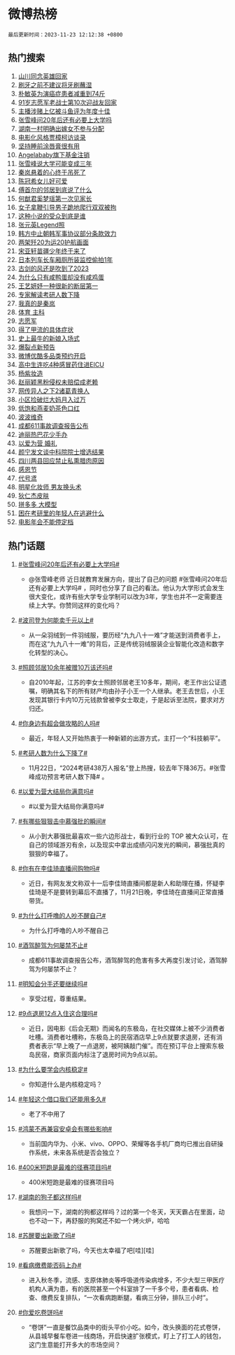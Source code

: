 # 微博热榜

`最后更新时间：2023-11-23 12:12:38 +0800`

## 热门搜索

1. [山川同念英雄回家](https://m.weibo.cn/search?containerid=100103type%3D1%26t%3D10%26q%3D%23%E5%B1%B1%E5%B7%9D%E5%90%8C%E5%BF%B5%E8%8B%B1%E9%9B%84%E5%9B%9E%E5%AE%B6%23&stream_entry_id=51&isnewpage=1&extparam=seat%3D1%26pos%3D0%26cate%3D10103%26dgr%3D0%26q%3D%2523%25E5%25B1%25B1%25E5%25B7%259D%25E5%2590%258C%25E5%25BF%25B5%25E8%258B%25B1%25E9%259B%2584%25E5%259B%259E%25E5%25AE%25B6%2523%26stream_entry_id%3D51%26filter_type%3Drealtimehot%26c_type%3D51%26display_time%3D1700712757%26pre_seqid%3D17007127572470704796)
1. [刷牙之前不建议将牙刷蘸湿](https://m.weibo.cn/search?containerid=100103type%3D1%26t%3D10%26q%3D%23%E5%88%B7%E7%89%99%E4%B9%8B%E5%89%8D%E4%B8%8D%E5%BB%BA%E8%AE%AE%E5%B0%86%E7%89%99%E5%88%B7%E8%98%B8%E6%B9%BF%23&stream_entry_id=31&isnewpage=1&extparam=seat%3D1%26lcate%3D5001%26band_rank%3D1%26q%3D%2523%25E5%2588%25B7%25E7%2589%2599%25E4%25B9%258B%25E5%2589%258D%25E4%25B8%258D%25E5%25BB%25BA%25E8%25AE%25AE%25E5%25B0%2586%25E7%2589%2599%25E5%2588%25B7%25E8%2598%25B8%25E6%25B9%25BF%2523%26c_type%3D31%26pos%3D0%26cate%3D5001%26dgr%3D0%26flag%3D2%26stream_entry_id%3D31%26filter_type%3Drealtimehot%26realpos%3D1%26display_time%3D1700712757%26pre_seqid%3D17007127572470704796)
1. [朴敏英为演癌症患者减重到74斤](https://m.weibo.cn/search?containerid=100103type%3D1%26t%3D10%26q%3D%23%E6%9C%B4%E6%95%8F%E8%8B%B1%E4%B8%BA%E6%BC%94%E7%99%8C%E7%97%87%E6%82%A3%E8%80%85%E5%87%8F%E9%87%8D%E5%88%B074%E6%96%A4%23&stream_entry_id=31&isnewpage=1&extparam=seat%3D1%26lcate%3D5001%26band_rank%3D2%26q%3D%2523%25E6%259C%25B4%25E6%2595%258F%25E8%258B%25B1%25E4%25B8%25BA%25E6%25BC%2594%25E7%2599%258C%25E7%2597%2587%25E6%2582%25A3%25E8%2580%2585%25E5%2587%258F%25E9%2587%258D%25E5%2588%25B074%25E6%2596%25A4%2523%26c_type%3D31%26pos%3D1%26cate%3D5001%26dgr%3D0%26flag%3D1%26stream_entry_id%3D31%26filter_type%3Drealtimehot%26realpos%3D2%26display_time%3D1700712757%26pre_seqid%3D17007127572470704796)
1. [91岁志愿军老战士第10次迎战友回家](https://m.weibo.cn/search?containerid=100103type%3D1%26t%3D10%26q%3D%2391%E5%B2%81%E5%BF%97%E6%84%BF%E5%86%9B%E8%80%81%E6%88%98%E5%A3%AB%E7%AC%AC10%E6%AC%A1%E8%BF%8E%E6%88%98%E5%8F%8B%E5%9B%9E%E5%AE%B6%23&stream_entry_id=31&isnewpage=1&extparam=seat%3D1%26lcate%3D5001%26band_rank%3D3%26q%3D%252391%25E5%25B2%2581%25E5%25BF%2597%25E6%2584%25BF%25E5%2586%259B%25E8%2580%2581%25E6%2588%2598%25E5%25A3%25AB%25E7%25AC%25AC10%25E6%25AC%25A1%25E8%25BF%258E%25E6%2588%2598%25E5%258F%258B%25E5%259B%259E%25E5%25AE%25B6%2523%26c_type%3D31%26pos%3D2%26cate%3D5001%26dgr%3D0%26flag%3D1%26stream_entry_id%3D31%26filter_type%3Drealtimehot%26realpos%3D3%26display_time%3D1700712757%26pre_seqid%3D17007127572470704796)
1. [主播涉赌上亿被斗鱼评为年度十佳](https://m.weibo.cn/search?containerid=100103type%3D1%26t%3D10%26q%3D%23%E4%B8%BB%E6%92%AD%E6%B6%89%E8%B5%8C%E4%B8%8A%E4%BA%BF%E8%A2%AB%E6%96%97%E9%B1%BC%E8%AF%84%E4%B8%BA%E5%B9%B4%E5%BA%A6%E5%8D%81%E4%BD%B3%23&stream_entry_id=31&isnewpage=1&extparam=seat%3D1%26lcate%3D5001%26band_rank%3D4%26q%3D%2523%25E4%25B8%25BB%25E6%2592%25AD%25E6%25B6%2589%25E8%25B5%258C%25E4%25B8%258A%25E4%25BA%25BF%25E8%25A2%25AB%25E6%2596%2597%25E9%25B1%25BC%25E8%25AF%2584%25E4%25B8%25BA%25E5%25B9%25B4%25E5%25BA%25A6%25E5%258D%2581%25E4%25BD%25B3%2523%26c_type%3D31%26pos%3D3%26cate%3D5001%26dgr%3D0%26flag%3D2%26stream_entry_id%3D31%26filter_type%3Drealtimehot%26realpos%3D4%26display_time%3D1700712757%26pre_seqid%3D17007127572470704796)
1. [张雪峰问20年后还有必要上大学吗](https://m.weibo.cn/search?containerid=100103type%3D1%26t%3D10%26q%3D%23%E5%BC%A0%E9%9B%AA%E5%B3%B0%E9%97%AE20%E5%B9%B4%E5%90%8E%E8%BF%98%E6%9C%89%E5%BF%85%E8%A6%81%E4%B8%8A%E5%A4%A7%E5%AD%A6%E5%90%97%23&stream_entry_id=31&isnewpage=1&extparam=seat%3D1%26lcate%3D5001%26band_rank%3D5%26q%3D%2523%25E5%25BC%25A0%25E9%259B%25AA%25E5%25B3%25B0%25E9%2597%25AE20%25E5%25B9%25B4%25E5%2590%258E%25E8%25BF%2598%25E6%259C%2589%25E5%25BF%2585%25E8%25A6%2581%25E4%25B8%258A%25E5%25A4%25A7%25E5%25AD%25A6%25E5%2590%2597%2523%26c_type%3D31%26pos%3D4%26cate%3D5001%26dgr%3D0%26flag%3D1%26stream_entry_id%3D31%26filter_type%3Drealtimehot%26realpos%3D5%26display_time%3D1700712757%26pre_seqid%3D17007127572470704796)
1. [湖南一村明确出嫁女不参与分配](https://m.weibo.cn/search?containerid=100103type%3D1%26t%3D10%26q%3D%23%E6%B9%96%E5%8D%97%E4%B8%80%E6%9D%91%E6%98%8E%E7%A1%AE%E5%87%BA%E5%AB%81%E5%A5%B3%E4%B8%8D%E5%8F%82%E4%B8%8E%E5%88%86%E9%85%8D%23&stream_entry_id=31&isnewpage=1&extparam=seat%3D1%26lcate%3D5001%26band_rank%3D6%26q%3D%2523%25E6%25B9%2596%25E5%258D%2597%25E4%25B8%2580%25E6%259D%2591%25E6%2598%258E%25E7%25A1%25AE%25E5%2587%25BA%25E5%25AB%2581%25E5%25A5%25B3%25E4%25B8%258D%25E5%258F%2582%25E4%25B8%258E%25E5%2588%2586%25E9%2585%258D%2523%26c_type%3D31%26pos%3D5%26cate%3D5001%26dgr%3D0%26flag%3D0%26stream_entry_id%3D31%26filter_type%3Drealtimehot%26realpos%3D6%26display_time%3D1700712757%26pre_seqid%3D17007127572470704796)
1. [电影化风格贾樟柯访谈录](https://m.weibo.cn/search?containerid=100103type%3D1%26t%3D10%26q%3D%23%E7%94%B5%E5%BD%B1%E5%8C%96%E9%A3%8E%E6%A0%BC%E8%B4%BE%E6%A8%9F%E6%9F%AF%E8%AE%BF%E8%B0%88%E5%BD%95%23&stream_entry_id=31&isnewpage=1&extparam=seat%3D1%26lcate%3D5001%26dgr%3D0%26stream_entry_id%3D31%26q%3D%2523%25E7%2594%25B5%25E5%25BD%25B1%25E5%258C%2596%25E9%25A3%258E%25E6%25A0%25BC%25E8%25B4%25BE%25E6%25A8%259F%25E6%259F%25AF%25E8%25AE%25BF%25E8%25B0%2588%25E5%25BD%2595%2523%26c_type%3D31%26is_ad_pos%3D1%26adid%3D212235%26cate%3D5001%26band_rank%3D7%26topic_ad%3D1%26filter_type%3Drealtimehot%26pos%3D6%26display_time%3D1700712757%26pre_seqid%3D17007127572470704796)
1. [坚持睡前涂唇膏很有用](https://m.weibo.cn/search?containerid=100103type%3D1%26t%3D10%26q%3D%E5%9D%9A%E6%8C%81%E7%9D%A1%E5%89%8D%E6%B6%82%E5%94%87%E8%86%8F%E5%BE%88%E6%9C%89%E7%94%A8&stream_entry_id=31&isnewpage=1&extparam=seat%3D1%26lcate%3D5001%26band_rank%3D7%26q%3D%25E5%259D%259A%25E6%258C%2581%25E7%259D%25A1%25E5%2589%258D%25E6%25B6%2582%25E5%2594%2587%25E8%2586%258F%25E5%25BE%2588%25E6%259C%2589%25E7%2594%25A8%26c_type%3D31%26pos%3D7%26cate%3D5001%26dgr%3D0%26flag%3D2%26stream_entry_id%3D31%26filter_type%3Drealtimehot%26realpos%3D7%26display_time%3D1700712757%26pre_seqid%3D17007127572470704796)
1. [Angelababy旗下基金注销](https://m.weibo.cn/search?containerid=100103type%3D1%26t%3D10%26q%3D%23Angelababy%E6%97%97%E4%B8%8B%E5%9F%BA%E9%87%91%E6%B3%A8%E9%94%80%23&stream_entry_id=31&isnewpage=1&extparam=seat%3D1%26lcate%3D5001%26band_rank%3D8%26q%3D%2523Angelababy%25E6%2597%2597%25E4%25B8%258B%25E5%259F%25BA%25E9%2587%2591%25E6%25B3%25A8%25E9%2594%2580%2523%26c_type%3D31%26pos%3D8%26cate%3D5001%26dgr%3D0%26flag%3D1%26stream_entry_id%3D31%26filter_type%3Drealtimehot%26realpos%3D8%26display_time%3D1700712757%26pre_seqid%3D17007127572470704796)
1. [张雪峰说大学可能变成三年](https://m.weibo.cn/search?containerid=100103type%3D1%26t%3D10%26q%3D%23%E5%BC%A0%E9%9B%AA%E5%B3%B0%E8%AF%B4%E5%A4%A7%E5%AD%A6%E5%8F%AF%E8%83%BD%E5%8F%98%E6%88%90%E4%B8%89%E5%B9%B4%23&stream_entry_id=31&isnewpage=1&extparam=seat%3D1%26lcate%3D5001%26band_rank%3D9%26q%3D%2523%25E5%25BC%25A0%25E9%259B%25AA%25E5%25B3%25B0%25E8%25AF%25B4%25E5%25A4%25A7%25E5%25AD%25A6%25E5%258F%25AF%25E8%2583%25BD%25E5%258F%2598%25E6%2588%2590%25E4%25B8%2589%25E5%25B9%25B4%2523%26c_type%3D31%26pos%3D9%26cate%3D5001%26dgr%3D0%26flag%3D1%26stream_entry_id%3D31%26filter_type%3Drealtimehot%26realpos%3D9%26display_time%3D1700712757%26pre_seqid%3D17007127572470704796)
1. [秦岚悬着的心终于吊死了](https://m.weibo.cn/search?containerid=100103type%3D1%26t%3D10%26q%3D%E7%A7%A6%E5%B2%9A%E6%82%AC%E7%9D%80%E7%9A%84%E5%BF%83%E7%BB%88%E4%BA%8E%E5%90%8A%E6%AD%BB%E4%BA%86&stream_entry_id=31&isnewpage=1&extparam=seat%3D1%26lcate%3D5001%26band_rank%3D10%26q%3D%25E7%25A7%25A6%25E5%25B2%259A%25E6%2582%25AC%25E7%259D%2580%25E7%259A%2584%25E5%25BF%2583%25E7%25BB%2588%25E4%25BA%258E%25E5%2590%258A%25E6%25AD%25BB%25E4%25BA%2586%26c_type%3D31%26pos%3D10%26cate%3D5001%26dgr%3D0%26flag%3D1%26stream_entry_id%3D31%26filter_type%3Drealtimehot%26realpos%3D10%26display_time%3D1700712757%26pre_seqid%3D17007127572470704796)
1. [陈冠希女儿好可爱](https://m.weibo.cn/search?containerid=100103type%3D1%26t%3D10%26q%3D%E9%99%88%E5%86%A0%E5%B8%8C%E5%A5%B3%E5%84%BF%E5%A5%BD%E5%8F%AF%E7%88%B1&stream_entry_id=31&isnewpage=1&extparam=seat%3D1%26lcate%3D5001%26band_rank%3D11%26q%3D%25E9%2599%2588%25E5%2586%25A0%25E5%25B8%258C%25E5%25A5%25B3%25E5%2584%25BF%25E5%25A5%25BD%25E5%258F%25AF%25E7%2588%25B1%26c_type%3D31%26pos%3D11%26cate%3D5001%26dgr%3D0%26flag%3D1%26stream_entry_id%3D31%26filter_type%3Drealtimehot%26realpos%3D11%26display_time%3D1700712757%26pre_seqid%3D17007127572470704796)
1. [傅首尔的邻居到底说了什么](https://m.weibo.cn/search?containerid=100103type%3D1%26t%3D10%26q%3D%23%E5%82%85%E9%A6%96%E5%B0%94%E7%9A%84%E9%82%BB%E5%B1%85%E5%88%B0%E5%BA%95%E8%AF%B4%E4%BA%86%E4%BB%80%E4%B9%88%23&stream_entry_id=31&isnewpage=1&extparam=seat%3D1%26lcate%3D5001%26band_rank%3D12%26q%3D%2523%25E5%2582%2585%25E9%25A6%2596%25E5%25B0%2594%25E7%259A%2584%25E9%2582%25BB%25E5%25B1%2585%25E5%2588%25B0%25E5%25BA%2595%25E8%25AF%25B4%25E4%25BA%2586%25E4%25BB%2580%25E4%25B9%2588%2523%26c_type%3D31%26pos%3D12%26cate%3D5001%26dgr%3D0%26flag%3D1%26stream_entry_id%3D31%26filter_type%3Drealtimehot%26realpos%3D12%26display_time%3D1700712757%26pre_seqid%3D17007127572470704796)
1. [何猷君奚梦瑶第一次见家长](https://m.weibo.cn/search?containerid=100103type%3D1%26t%3D10%26q%3D%E4%BD%95%E7%8C%B7%E5%90%9B%E5%A5%9A%E6%A2%A6%E7%91%B6%E7%AC%AC%E4%B8%80%E6%AC%A1%E8%A7%81%E5%AE%B6%E9%95%BF&stream_entry_id=31&isnewpage=1&extparam=seat%3D1%26lcate%3D5001%26band_rank%3D13%26q%3D%25E4%25BD%2595%25E7%258C%25B7%25E5%2590%259B%25E5%25A5%259A%25E6%25A2%25A6%25E7%2591%25B6%25E7%25AC%25AC%25E4%25B8%2580%25E6%25AC%25A1%25E8%25A7%2581%25E5%25AE%25B6%25E9%2595%25BF%26c_type%3D31%26pos%3D13%26cate%3D5001%26dgr%3D0%26flag%3D0%26stream_entry_id%3D31%26filter_type%3Drealtimehot%26realpos%3D13%26display_time%3D1700712757%26pre_seqid%3D17007127572470704796)
1. [女子拿鞭引导男子跪地爬行双双被拘](https://m.weibo.cn/search?containerid=100103type%3D1%26t%3D10%26q%3D%23%E5%A5%B3%E5%AD%90%E6%8B%BF%E9%9E%AD%E5%BC%95%E5%AF%BC%E7%94%B7%E5%AD%90%E8%B7%AA%E5%9C%B0%E7%88%AC%E8%A1%8C%E5%8F%8C%E5%8F%8C%E8%A2%AB%E6%8B%98%23&stream_entry_id=31&isnewpage=1&extparam=seat%3D1%26lcate%3D5001%26band_rank%3D14%26q%3D%2523%25E5%25A5%25B3%25E5%25AD%2590%25E6%258B%25BF%25E9%259E%25AD%25E5%25BC%2595%25E5%25AF%25BC%25E7%2594%25B7%25E5%25AD%2590%25E8%25B7%25AA%25E5%259C%25B0%25E7%2588%25AC%25E8%25A1%258C%25E5%258F%258C%25E5%258F%258C%25E8%25A2%25AB%25E6%258B%2598%2523%26c_type%3D31%26pos%3D14%26cate%3D5001%26dgr%3D0%26flag%3D0%26stream_entry_id%3D31%26filter_type%3Drealtimehot%26realpos%3D14%26display_time%3D1700712757%26pre_seqid%3D17007127572470704796)
1. [这种小说的受众到底是谁](https://m.weibo.cn/search?containerid=100103type%3D1%26t%3D10%26q%3D%E8%BF%99%E7%A7%8D%E5%B0%8F%E8%AF%B4%E7%9A%84%E5%8F%97%E4%BC%97%E5%88%B0%E5%BA%95%E6%98%AF%E8%B0%81&stream_entry_id=31&isnewpage=1&extparam=seat%3D1%26lcate%3D5001%26band_rank%3D15%26q%3D%25E8%25BF%2599%25E7%25A7%258D%25E5%25B0%258F%25E8%25AF%25B4%25E7%259A%2584%25E5%258F%2597%25E4%25BC%2597%25E5%2588%25B0%25E5%25BA%2595%25E6%2598%25AF%25E8%25B0%2581%26c_type%3D31%26pos%3D15%26cate%3D5001%26dgr%3D0%26flag%3D1%26stream_entry_id%3D31%26filter_type%3Drealtimehot%26realpos%3D15%26display_time%3D1700712757%26pre_seqid%3D17007127572470704796)
1. [张元英Legend照](https://m.weibo.cn/search?containerid=100103type%3D1%26t%3D10%26q%3D%23%E5%BC%A0%E5%85%83%E8%8B%B1Legend%E7%85%A7%23&stream_entry_id=31&isnewpage=1&extparam=seat%3D1%26lcate%3D5001%26band_rank%3D16%26q%3D%2523%25E5%25BC%25A0%25E5%2585%2583%25E8%258B%25B1Legend%25E7%2585%25A7%2523%26c_type%3D31%26pos%3D16%26cate%3D5001%26dgr%3D0%26flag%3D1%26stream_entry_id%3D31%26filter_type%3Drealtimehot%26realpos%3D16%26display_time%3D1700712757%26pre_seqid%3D17007127572470704796)
1. [韩方中止朝韩军事协议部分条款效力](https://m.weibo.cn/search?containerid=100103type%3D1%26t%3D10%26q%3D%23%E9%9F%A9%E6%96%B9%E4%B8%AD%E6%AD%A2%E6%9C%9D%E9%9F%A9%E5%86%9B%E4%BA%8B%E5%8D%8F%E8%AE%AE%E9%83%A8%E5%88%86%E6%9D%A1%E6%AC%BE%E6%95%88%E5%8A%9B%23&stream_entry_id=31&isnewpage=1&extparam=seat%3D1%26lcate%3D5001%26band_rank%3D17%26q%3D%2523%25E9%259F%25A9%25E6%2596%25B9%25E4%25B8%25AD%25E6%25AD%25A2%25E6%259C%259D%25E9%259F%25A9%25E5%2586%259B%25E4%25BA%258B%25E5%258D%258F%25E8%25AE%25AE%25E9%2583%25A8%25E5%2588%2586%25E6%259D%25A1%25E6%25AC%25BE%25E6%2595%2588%25E5%258A%259B%2523%26c_type%3D31%26pos%3D17%26cate%3D5001%26dgr%3D0%26flag%3D0%26stream_entry_id%3D31%26filter_type%3Drealtimehot%26realpos%3D17%26display_time%3D1700712757%26pre_seqid%3D17007127572470704796)
1. [两架歼20为运20护航画面](https://m.weibo.cn/search?containerid=100103type%3D1%26t%3D10%26q%3D%23%E4%B8%A4%E6%9E%B6%E6%AD%BC20%E4%B8%BA%E8%BF%9020%E6%8A%A4%E8%88%AA%E7%94%BB%E9%9D%A2%23&stream_entry_id=31&isnewpage=1&extparam=seat%3D1%26lcate%3D5001%26band_rank%3D18%26q%3D%2523%25E4%25B8%25A4%25E6%259E%25B6%25E6%25AD%25BC20%25E4%25B8%25BA%25E8%25BF%259020%25E6%258A%25A4%25E8%2588%25AA%25E7%2594%25BB%25E9%259D%25A2%2523%26c_type%3D31%26pos%3D18%26cate%3D5001%26dgr%3D0%26flag%3D1%26stream_entry_id%3D31%26filter_type%3Drealtimehot%26realpos%3D18%26display_time%3D1700712757%26pre_seqid%3D17007127572470704796)
1. [宋亚轩苗疆少年终于来了](https://m.weibo.cn/search?containerid=100103type%3D1%26t%3D10%26q%3D%23%E5%AE%8B%E4%BA%9A%E8%BD%A9%E8%8B%97%E7%96%86%E5%B0%91%E5%B9%B4%E7%BB%88%E4%BA%8E%E6%9D%A5%E4%BA%86%23&stream_entry_id=31&isnewpage=1&extparam=seat%3D1%26lcate%3D5001%26band_rank%3D19%26q%3D%2523%25E5%25AE%258B%25E4%25BA%259A%25E8%25BD%25A9%25E8%258B%2597%25E7%2596%2586%25E5%25B0%2591%25E5%25B9%25B4%25E7%25BB%2588%25E4%25BA%258E%25E6%259D%25A5%25E4%25BA%2586%2523%26c_type%3D31%26pos%3D19%26cate%3D5001%26dgr%3D0%26flag%3D1%26stream_entry_id%3D31%26filter_type%3Drealtimehot%26realpos%3D19%26display_time%3D1700712757%26pre_seqid%3D17007127572470704796)
1. [日本列车长车厢厕所装监控偷拍1年](https://m.weibo.cn/search?containerid=100103type%3D1%26t%3D10%26q%3D%23%E6%97%A5%E6%9C%AC%E5%88%97%E8%BD%A6%E9%95%BF%E8%BD%A6%E5%8E%A2%E5%8E%95%E6%89%80%E8%A3%85%E7%9B%91%E6%8E%A7%E5%81%B7%E6%8B%8D1%E5%B9%B4%23&stream_entry_id=31&isnewpage=1&extparam=seat%3D1%26lcate%3D5001%26band_rank%3D20%26q%3D%2523%25E6%2597%25A5%25E6%259C%25AC%25E5%2588%2597%25E8%25BD%25A6%25E9%2595%25BF%25E8%25BD%25A6%25E5%258E%25A2%25E5%258E%2595%25E6%2589%2580%25E8%25A3%2585%25E7%259B%2591%25E6%258E%25A7%25E5%2581%25B7%25E6%258B%258D1%25E5%25B9%25B4%2523%26c_type%3D31%26pos%3D20%26cate%3D5001%26dgr%3D0%26flag%3D1%26stream_entry_id%3D31%26filter_type%3Drealtimehot%26realpos%3D20%26display_time%3D1700712757%26pre_seqid%3D17007127572470704796)
1. [古剑的风还是吹到了2023](https://m.weibo.cn/search?containerid=100103type%3D1%26t%3D10%26q%3D%23%E5%8F%A4%E5%89%91%E7%9A%84%E9%A3%8E%E8%BF%98%E6%98%AF%E5%90%B9%E5%88%B0%E4%BA%862023%23&stream_entry_id=31&isnewpage=1&extparam=seat%3D1%26lcate%3D5001%26band_rank%3D21%26q%3D%2523%25E5%258F%25A4%25E5%2589%2591%25E7%259A%2584%25E9%25A3%258E%25E8%25BF%2598%25E6%2598%25AF%25E5%2590%25B9%25E5%2588%25B0%25E4%25BA%25862023%2523%26c_type%3D31%26pos%3D21%26cate%3D5001%26dgr%3D0%26flag%3D1%26stream_entry_id%3D31%26filter_type%3Drealtimehot%26realpos%3D21%26display_time%3D1700712757%26pre_seqid%3D17007127572470704796)
1. [为什么只有咸鸭蛋却没有咸鸡蛋](https://m.weibo.cn/search?containerid=100103type%3D1%26t%3D10%26q%3D%23%E4%B8%BA%E4%BB%80%E4%B9%88%E5%8F%AA%E6%9C%89%E5%92%B8%E9%B8%AD%E8%9B%8B%E5%8D%B4%E6%B2%A1%E6%9C%89%E5%92%B8%E9%B8%A1%E8%9B%8B%23&stream_entry_id=31&isnewpage=1&extparam=seat%3D1%26lcate%3D5001%26band_rank%3D22%26q%3D%2523%25E4%25B8%25BA%25E4%25BB%2580%25E4%25B9%2588%25E5%258F%25AA%25E6%259C%2589%25E5%2592%25B8%25E9%25B8%25AD%25E8%259B%258B%25E5%258D%25B4%25E6%25B2%25A1%25E6%259C%2589%25E5%2592%25B8%25E9%25B8%25A1%25E8%259B%258B%2523%26c_type%3D31%26pos%3D22%26cate%3D5001%26dgr%3D0%26flag%3D0%26stream_entry_id%3D31%26filter_type%3Drealtimehot%26realpos%3D22%26display_time%3D1700712757%26pre_seqid%3D17007127572470704796)
1. [王艺妍妤一种很新的断层第一](https://m.weibo.cn/search?containerid=100103type%3D1%26t%3D10%26q%3D%E7%8E%8B%E8%89%BA%E5%A6%8D%E5%A6%A4%E4%B8%80%E7%A7%8D%E5%BE%88%E6%96%B0%E7%9A%84%E6%96%AD%E5%B1%82%E7%AC%AC%E4%B8%80&stream_entry_id=31&isnewpage=1&extparam=seat%3D1%26lcate%3D5001%26band_rank%3D23%26q%3D%25E7%258E%258B%25E8%2589%25BA%25E5%25A6%258D%25E5%25A6%25A4%25E4%25B8%2580%25E7%25A7%258D%25E5%25BE%2588%25E6%2596%25B0%25E7%259A%2584%25E6%2596%25AD%25E5%25B1%2582%25E7%25AC%25AC%25E4%25B8%2580%26c_type%3D31%26pos%3D23%26cate%3D5001%26dgr%3D0%26flag%3D1%26stream_entry_id%3D31%26filter_type%3Drealtimehot%26realpos%3D23%26display_time%3D1700712757%26pre_seqid%3D17007127572470704796)
1. [专家解读考研人数下降](https://m.weibo.cn/search?containerid=100103type%3D1%26t%3D10%26q%3D%23%E4%B8%93%E5%AE%B6%E8%A7%A3%E8%AF%BB%E8%80%83%E7%A0%94%E4%BA%BA%E6%95%B0%E4%B8%8B%E9%99%8D%23&stream_entry_id=31&isnewpage=1&extparam=seat%3D1%26lcate%3D5001%26band_rank%3D24%26q%3D%2523%25E4%25B8%2593%25E5%25AE%25B6%25E8%25A7%25A3%25E8%25AF%25BB%25E8%2580%2583%25E7%25A0%2594%25E4%25BA%25BA%25E6%2595%25B0%25E4%25B8%258B%25E9%2599%258D%2523%26c_type%3D31%26pos%3D24%26cate%3D5001%26dgr%3D0%26flag%3D1%26stream_entry_id%3D31%26filter_type%3Drealtimehot%26realpos%3D24%26display_time%3D1700712757%26pre_seqid%3D17007127572470704796)
1. [我真的是秦岚](https://m.weibo.cn/search?containerid=100103type%3D1%26t%3D10%26q%3D%E6%88%91%E7%9C%9F%E7%9A%84%E6%98%AF%E7%A7%A6%E5%B2%9A&stream_entry_id=31&isnewpage=1&extparam=seat%3D1%26lcate%3D5001%26band_rank%3D25%26q%3D%25E6%2588%2591%25E7%259C%259F%25E7%259A%2584%25E6%2598%25AF%25E7%25A7%25A6%25E5%25B2%259A%26c_type%3D31%26pos%3D25%26cate%3D5001%26dgr%3D0%26flag%3D1%26stream_entry_id%3D31%26filter_type%3Drealtimehot%26realpos%3D25%26display_time%3D1700712757%26pre_seqid%3D17007127572470704796)
1. [体育 主科](https://m.weibo.cn/search?containerid=100103type%3D1%26t%3D10%26q%3D%E4%BD%93%E8%82%B2+%E4%B8%BB%E7%A7%91&stream_entry_id=31&isnewpage=1&extparam=seat%3D1%26lcate%3D5001%26band_rank%3D26%26q%3D%25E4%25BD%2593%25E8%2582%25B2%2520%25E4%25B8%25BB%25E7%25A7%2591%26c_type%3D31%26pos%3D26%26cate%3D5001%26dgr%3D0%26flag%3D1%26stream_entry_id%3D31%26filter_type%3Drealtimehot%26realpos%3D26%26display_time%3D1700712757%26pre_seqid%3D17007127572470704796)
1. [志愿军](https://m.weibo.cn/search?containerid=100103type%3D1%26t%3D10%26q%3D%E5%BF%97%E6%84%BF%E5%86%9B&stream_entry_id=31&isnewpage=1&extparam=seat%3D1%26lcate%3D5001%26band_rank%3D27%26q%3D%25E5%25BF%2597%25E6%2584%25BF%25E5%2586%259B%26c_type%3D31%26pos%3D27%26cate%3D5001%26dgr%3D0%26flag%3D1%26stream_entry_id%3D31%26filter_type%3Drealtimehot%26realpos%3D27%26display_time%3D1700712757%26pre_seqid%3D17007127572470704796)
1. [得了甲流的具体症状](https://m.weibo.cn/search?containerid=100103type%3D1%26t%3D10%26q%3D%23%E5%BE%97%E4%BA%86%E7%94%B2%E6%B5%81%E7%9A%84%E5%85%B7%E4%BD%93%E7%97%87%E7%8A%B6%23&stream_entry_id=31&isnewpage=1&extparam=seat%3D1%26lcate%3D5001%26band_rank%3D28%26q%3D%2523%25E5%25BE%2597%25E4%25BA%2586%25E7%2594%25B2%25E6%25B5%2581%25E7%259A%2584%25E5%2585%25B7%25E4%25BD%2593%25E7%2597%2587%25E7%258A%25B6%2523%26c_type%3D31%26pos%3D28%26cate%3D5001%26dgr%3D0%26flag%3D1%26stream_entry_id%3D31%26filter_type%3Drealtimehot%26realpos%3D28%26display_time%3D1700712757%26pre_seqid%3D17007127572470704796)
1. [史上最牛的新娘入场式](https://m.weibo.cn/search?containerid=100103type%3D1%26t%3D10%26q%3D%E5%8F%B2%E4%B8%8A%E6%9C%80%E7%89%9B%E7%9A%84%E6%96%B0%E5%A8%98%E5%85%A5%E5%9C%BA%E5%BC%8F&stream_entry_id=31&isnewpage=1&extparam=seat%3D1%26lcate%3D5001%26band_rank%3D29%26q%3D%25E5%258F%25B2%25E4%25B8%258A%25E6%259C%2580%25E7%2589%259B%25E7%259A%2584%25E6%2596%25B0%25E5%25A8%2598%25E5%2585%25A5%25E5%259C%25BA%25E5%25BC%258F%26c_type%3D31%26pos%3D29%26cate%3D5001%26dgr%3D0%26flag%3D1%26stream_entry_id%3D31%26filter_type%3Drealtimehot%26realpos%3D29%26display_time%3D1700712757%26pre_seqid%3D17007127572470704796)
1. [爆裂点新预告](https://m.weibo.cn/search?containerid=100103type%3D1%26t%3D10%26q%3D%E7%88%86%E8%A3%82%E7%82%B9%E6%96%B0%E9%A2%84%E5%91%8A&stream_entry_id=31&isnewpage=1&extparam=seat%3D1%26lcate%3D5001%26band_rank%3D30%26q%3D%25E7%2588%2586%25E8%25A3%2582%25E7%2582%25B9%25E6%2596%25B0%25E9%25A2%2584%25E5%2591%258A%26c_type%3D31%26pos%3D30%26cate%3D5001%26dgr%3D0%26flag%3D1%26stream_entry_id%3D31%26filter_type%3Drealtimehot%26realpos%3D30%26display_time%3D1700712757%26pre_seqid%3D17007127572470704796)
1. [微博优酷多品类预约开启](https://m.weibo.cn/search?containerid=100103type%3D1%26t%3D10%26q%3D%23%E5%BE%AE%E5%8D%9A%E4%BC%98%E9%85%B7%E5%A4%9A%E5%93%81%E7%B1%BB%E9%A2%84%E7%BA%A6%E5%BC%80%E5%90%AF%23&stream_entry_id=31&isnewpage=1&extparam=seat%3D1%26lcate%3D5001%26band_rank%3D31%26q%3D%2523%25E5%25BE%25AE%25E5%258D%259A%25E4%25BC%2598%25E9%2585%25B7%25E5%25A4%259A%25E5%2593%2581%25E7%25B1%25BB%25E9%25A2%2584%25E7%25BA%25A6%25E5%25BC%2580%25E5%2590%25AF%2523%26c_type%3D31%26pos%3D31%26cate%3D5001%26dgr%3D0%26flag%3D1%26stream_entry_id%3D31%26filter_type%3Drealtimehot%26realpos%3D31%26display_time%3D1700712757%26pre_seqid%3D17007127572470704796)
1. [高中生连吃4种感冒药住进EICU](https://m.weibo.cn/search?containerid=100103type%3D1%26t%3D10%26q%3D%23%E9%AB%98%E4%B8%AD%E7%94%9F%E8%BF%9E%E5%90%834%E7%A7%8D%E6%84%9F%E5%86%92%E8%8D%AF%E4%BD%8F%E8%BF%9BEICU%23&stream_entry_id=31&isnewpage=1&extparam=seat%3D1%26lcate%3D5001%26band_rank%3D32%26q%3D%2523%25E9%25AB%2598%25E4%25B8%25AD%25E7%2594%259F%25E8%25BF%259E%25E5%2590%25834%25E7%25A7%258D%25E6%2584%259F%25E5%2586%2592%25E8%258D%25AF%25E4%25BD%258F%25E8%25BF%259BEICU%2523%26c_type%3D31%26pos%3D32%26cate%3D5001%26dgr%3D0%26flag%3D0%26stream_entry_id%3D31%26filter_type%3Drealtimehot%26realpos%3D32%26display_time%3D1700712757%26pre_seqid%3D17007127572470704796)
1. [杨紫妆造](https://m.weibo.cn/search?containerid=100103type%3D1%26t%3D10%26q%3D%E6%9D%A8%E7%B4%AB%E5%A6%86%E9%80%A0&stream_entry_id=31&isnewpage=1&extparam=seat%3D1%26lcate%3D5001%26band_rank%3D33%26q%3D%25E6%259D%25A8%25E7%25B4%25AB%25E5%25A6%2586%25E9%2580%25A0%26c_type%3D31%26pos%3D33%26cate%3D5001%26dgr%3D0%26flag%3D0%26stream_entry_id%3D31%26filter_type%3Drealtimehot%26realpos%3D33%26display_time%3D1700712757%26pre_seqid%3D17007127572470704796)
1. [赵丽颖黑粉侵权未赔偿成老赖](https://m.weibo.cn/search?containerid=100103type%3D1%26t%3D10%26q%3D%23%E8%B5%B5%E4%B8%BD%E9%A2%96%E9%BB%91%E7%B2%89%E4%BE%B5%E6%9D%83%E6%9C%AA%E8%B5%94%E5%81%BF%E6%88%90%E8%80%81%E8%B5%96%23&stream_entry_id=31&isnewpage=1&extparam=seat%3D1%26lcate%3D5001%26band_rank%3D34%26q%3D%2523%25E8%25B5%25B5%25E4%25B8%25BD%25E9%25A2%2596%25E9%25BB%2591%25E7%25B2%2589%25E4%25BE%25B5%25E6%259D%2583%25E6%259C%25AA%25E8%25B5%2594%25E5%2581%25BF%25E6%2588%2590%25E8%2580%2581%25E8%25B5%2596%2523%26c_type%3D31%26pos%3D34%26cate%3D5001%26dgr%3D0%26flag%3D1%26stream_entry_id%3D31%26filter_type%3Drealtimehot%26realpos%3D34%26display_time%3D1700712757%26pre_seqid%3D17007127572470704796)
1. [网传异人之下2诸葛青换人](https://m.weibo.cn/search?containerid=100103type%3D1%26t%3D10%26q%3D%23%E7%BD%91%E4%BC%A0%E5%BC%82%E4%BA%BA%E4%B9%8B%E4%B8%8B2%E8%AF%B8%E8%91%9B%E9%9D%92%E6%8D%A2%E4%BA%BA%23&stream_entry_id=31&isnewpage=1&extparam=seat%3D1%26lcate%3D5001%26band_rank%3D35%26q%3D%2523%25E7%25BD%2591%25E4%25BC%25A0%25E5%25BC%2582%25E4%25BA%25BA%25E4%25B9%258B%25E4%25B8%258B2%25E8%25AF%25B8%25E8%2591%259B%25E9%259D%2592%25E6%258D%25A2%25E4%25BA%25BA%2523%26c_type%3D31%26pos%3D35%26cate%3D5001%26dgr%3D0%26flag%3D1%26stream_entry_id%3D31%26filter_type%3Drealtimehot%26realpos%3D35%26display_time%3D1700712757%26pre_seqid%3D17007127572470704796)
1. [小区捡破烂大妈月入过万](https://m.weibo.cn/search?containerid=100103type%3D1%26t%3D10%26q%3D%23%E5%B0%8F%E5%8C%BA%E6%8D%A1%E7%A0%B4%E7%83%82%E5%A4%A7%E5%A6%88%E6%9C%88%E5%85%A5%E8%BF%87%E4%B8%87%23&stream_entry_id=31&isnewpage=1&extparam=seat%3D1%26lcate%3D5001%26band_rank%3D36%26q%3D%2523%25E5%25B0%258F%25E5%258C%25BA%25E6%258D%25A1%25E7%25A0%25B4%25E7%2583%2582%25E5%25A4%25A7%25E5%25A6%2588%25E6%259C%2588%25E5%2585%25A5%25E8%25BF%2587%25E4%25B8%2587%2523%26c_type%3D31%26pos%3D36%26cate%3D5001%26dgr%3D0%26flag%3D32768%26stream_entry_id%3D31%26filter_type%3Drealtimehot%26realpos%3D36%26display_time%3D1700712757%26pre_seqid%3D17007127572470704796)
1. [低饱和燕麦奶茶色口红](https://m.weibo.cn/search?containerid=100103type%3D1%26t%3D10%26q%3D%E4%BD%8E%E9%A5%B1%E5%92%8C%E7%87%95%E9%BA%A6%E5%A5%B6%E8%8C%B6%E8%89%B2%E5%8F%A3%E7%BA%A2&stream_entry_id=31&isnewpage=1&extparam=seat%3D1%26lcate%3D5001%26band_rank%3D37%26q%3D%25E4%25BD%258E%25E9%25A5%25B1%25E5%2592%258C%25E7%2587%2595%25E9%25BA%25A6%25E5%25A5%25B6%25E8%258C%25B6%25E8%2589%25B2%25E5%258F%25A3%25E7%25BA%25A2%26c_type%3D31%26pos%3D37%26cate%3D5001%26dgr%3D0%26flag%3D1%26stream_entry_id%3D31%26filter_type%3Drealtimehot%26realpos%3D37%26display_time%3D1700712757%26pre_seqid%3D17007127572470704796)
1. [波波维奇](https://m.weibo.cn/search?containerid=100103type%3D1%26t%3D10%26q%3D%E6%B3%A2%E6%B3%A2%E7%BB%B4%E5%A5%87&stream_entry_id=31&isnewpage=1&extparam=seat%3D1%26lcate%3D5001%26band_rank%3D38%26q%3D%25E6%25B3%25A2%25E6%25B3%25A2%25E7%25BB%25B4%25E5%25A5%2587%26c_type%3D31%26pos%3D38%26cate%3D5001%26dgr%3D0%26flag%3D0%26stream_entry_id%3D31%26filter_type%3Drealtimehot%26realpos%3D38%26display_time%3D1700712757%26pre_seqid%3D17007127572470704796)
1. [成都611事故调查报告公布](https://m.weibo.cn/search?containerid=100103type%3D1%26t%3D10%26q%3D%23%E6%88%90%E9%83%BD611%E4%BA%8B%E6%95%85%E8%B0%83%E6%9F%A5%E6%8A%A5%E5%91%8A%E5%85%AC%E5%B8%83%23&stream_entry_id=31&isnewpage=1&extparam=seat%3D1%26lcate%3D5001%26band_rank%3D39%26q%3D%2523%25E6%2588%2590%25E9%2583%25BD611%25E4%25BA%258B%25E6%2595%2585%25E8%25B0%2583%25E6%259F%25A5%25E6%258A%25A5%25E5%2591%258A%25E5%2585%25AC%25E5%25B8%2583%2523%26c_type%3D31%26pos%3D39%26cate%3D5001%26dgr%3D0%26flag%3D0%26stream_entry_id%3D31%26filter_type%3Drealtimehot%26realpos%3D39%26display_time%3D1700712757%26pre_seqid%3D17007127572470704796)
1. [迪丽热巴花少手办](https://m.weibo.cn/search?containerid=100103type%3D1%26t%3D10%26q%3D%23%E8%BF%AA%E4%B8%BD%E7%83%AD%E5%B7%B4%E8%8A%B1%E5%B0%91%E6%89%8B%E5%8A%9E%23&stream_entry_id=31&isnewpage=1&extparam=seat%3D1%26lcate%3D5001%26band_rank%3D40%26q%3D%2523%25E8%25BF%25AA%25E4%25B8%25BD%25E7%2583%25AD%25E5%25B7%25B4%25E8%258A%25B1%25E5%25B0%2591%25E6%2589%258B%25E5%258A%259E%2523%26c_type%3D31%26pos%3D40%26cate%3D5001%26dgr%3D0%26flag%3D1%26stream_entry_id%3D31%26filter_type%3Drealtimehot%26realpos%3D40%26display_time%3D1700712757%26pre_seqid%3D17007127572470704796)
1. [以爱为营 婚礼](https://m.weibo.cn/search?containerid=100103type%3D1%26t%3D10%26q%3D%E4%BB%A5%E7%88%B1%E4%B8%BA%E8%90%A5+%E5%A9%9A%E7%A4%BC&stream_entry_id=31&isnewpage=1&extparam=seat%3D1%26lcate%3D5001%26band_rank%3D41%26q%3D%25E4%25BB%25A5%25E7%2588%25B1%25E4%25B8%25BA%25E8%2590%25A5%2520%25E5%25A9%259A%25E7%25A4%25BC%26c_type%3D31%26pos%3D41%26cate%3D5001%26dgr%3D0%26flag%3D0%26stream_entry_id%3D31%26filter_type%3Drealtimehot%26realpos%3D41%26display_time%3D1700712757%26pre_seqid%3D17007127572470704796)
1. [颜宁发文谈中科院院士增选结果](https://m.weibo.cn/search?containerid=100103type%3D1%26t%3D10%26q%3D%23%E9%A2%9C%E5%AE%81%E5%8F%91%E6%96%87%E8%B0%88%E4%B8%AD%E7%A7%91%E9%99%A2%E9%99%A2%E5%A3%AB%E5%A2%9E%E9%80%89%E7%BB%93%E6%9E%9C%23&stream_entry_id=31&isnewpage=1&extparam=seat%3D1%26lcate%3D5001%26band_rank%3D42%26q%3D%2523%25E9%25A2%259C%25E5%25AE%2581%25E5%258F%2591%25E6%2596%2587%25E8%25B0%2588%25E4%25B8%25AD%25E7%25A7%2591%25E9%2599%25A2%25E9%2599%25A2%25E5%25A3%25AB%25E5%25A2%259E%25E9%2580%2589%25E7%25BB%2593%25E6%259E%259C%2523%26c_type%3D31%26pos%3D42%26cate%3D5001%26dgr%3D0%26flag%3D1%26stream_entry_id%3D31%26filter_type%3Drealtimehot%26realpos%3D42%26display_time%3D1700712757%26pre_seqid%3D17007127572470704796)
1. [四川两县回应禁止私熏腊肉原因](https://m.weibo.cn/search?containerid=100103type%3D1%26t%3D10%26q%3D%23%E5%9B%9B%E5%B7%9D%E4%B8%A4%E5%8E%BF%E5%9B%9E%E5%BA%94%E7%A6%81%E6%AD%A2%E7%A7%81%E7%86%8F%E8%85%8A%E8%82%89%E5%8E%9F%E5%9B%A0%23&stream_entry_id=31&isnewpage=1&extparam=seat%3D1%26lcate%3D5001%26band_rank%3D43%26q%3D%2523%25E5%259B%259B%25E5%25B7%259D%25E4%25B8%25A4%25E5%258E%25BF%25E5%259B%259E%25E5%25BA%2594%25E7%25A6%2581%25E6%25AD%25A2%25E7%25A7%2581%25E7%2586%258F%25E8%2585%258A%25E8%2582%2589%25E5%258E%259F%25E5%259B%25A0%2523%26c_type%3D31%26pos%3D43%26cate%3D5001%26dgr%3D0%26flag%3D0%26stream_entry_id%3D31%26filter_type%3Drealtimehot%26realpos%3D43%26display_time%3D1700712757%26pre_seqid%3D17007127572470704796)
1. [感恩节](https://m.weibo.cn/search?containerid=100103type%3D1%26t%3D10%26q%3D%E6%84%9F%E6%81%A9%E8%8A%82&stream_entry_id=31&isnewpage=1&extparam=seat%3D1%26lcate%3D5001%26band_rank%3D44%26q%3D%25E6%2584%259F%25E6%2581%25A9%25E8%258A%2582%26c_type%3D31%26pos%3D44%26cate%3D5001%26dgr%3D0%26flag%3D0%26stream_entry_id%3D31%26filter_type%3Drealtimehot%26realpos%3D44%26display_time%3D1700712757%26pre_seqid%3D17007127572470704796)
1. [代号鸢](https://m.weibo.cn/search?containerid=100103type%3D1%26t%3D10%26q%3D%E4%BB%A3%E5%8F%B7%E9%B8%A2&stream_entry_id=31&isnewpage=1&extparam=seat%3D1%26lcate%3D5001%26band_rank%3D45%26q%3D%25E4%25BB%25A3%25E5%258F%25B7%25E9%25B8%25A2%26c_type%3D31%26pos%3D45%26cate%3D5001%26dgr%3D0%26flag%3D1%26stream_entry_id%3D31%26filter_type%3Drealtimehot%26realpos%3D45%26display_time%3D1700712757%26pre_seqid%3D17007127572470704796)
1. [明星化妆师 男友换头术](https://m.weibo.cn/search?containerid=100103type%3D1%26t%3D10%26q%3D%E6%98%8E%E6%98%9F%E5%8C%96%E5%A6%86%E5%B8%88+%E7%94%B7%E5%8F%8B%E6%8D%A2%E5%A4%B4%E6%9C%AF&stream_entry_id=31&isnewpage=1&extparam=seat%3D1%26lcate%3D5001%26band_rank%3D46%26q%3D%25E6%2598%258E%25E6%2598%259F%25E5%258C%2596%25E5%25A6%2586%25E5%25B8%2588%2520%25E7%2594%25B7%25E5%258F%258B%25E6%258D%25A2%25E5%25A4%25B4%25E6%259C%25AF%26c_type%3D31%26pos%3D46%26cate%3D5001%26dgr%3D0%26flag%3D0%26stream_entry_id%3D31%26filter_type%3Drealtimehot%26realpos%3D46%26display_time%3D1700712757%26pre_seqid%3D17007127572470704796)
1. [狄仁杰皮肤](https://m.weibo.cn/search?containerid=100103type%3D1%26t%3D10%26q%3D%E7%8B%84%E4%BB%81%E6%9D%B0%E7%9A%AE%E8%82%A4&stream_entry_id=31&isnewpage=1&extparam=seat%3D1%26lcate%3D5001%26band_rank%3D47%26q%3D%25E7%258B%2584%25E4%25BB%2581%25E6%259D%25B0%25E7%259A%25AE%25E8%2582%25A4%26c_type%3D31%26pos%3D47%26cate%3D5001%26dgr%3D0%26flag%3D0%26stream_entry_id%3D31%26filter_type%3Drealtimehot%26realpos%3D47%26display_time%3D1700712757%26pre_seqid%3D17007127572470704796)
1. [拼多多 大模型](https://m.weibo.cn/search?containerid=100103type%3D1%26t%3D10%26q%3D%E6%8B%BC%E5%A4%9A%E5%A4%9A+%E5%A4%A7%E6%A8%A1%E5%9E%8B&stream_entry_id=31&isnewpage=1&extparam=seat%3D1%26lcate%3D5001%26band_rank%3D48%26q%3D%25E6%258B%25BC%25E5%25A4%259A%25E5%25A4%259A%2520%25E5%25A4%25A7%25E6%25A8%25A1%25E5%259E%258B%26c_type%3D31%26pos%3D48%26cate%3D5001%26dgr%3D0%26flag%3D1%26stream_entry_id%3D31%26filter_type%3Drealtimehot%26realpos%3D48%26display_time%3D1700712757%26pre_seqid%3D17007127572470704796)
1. [困在考研里的年轻人在逃避什么](https://m.weibo.cn/search?containerid=100103type%3D1%26t%3D10%26q%3D%23%E5%9B%B0%E5%9C%A8%E8%80%83%E7%A0%94%E9%87%8C%E7%9A%84%E5%B9%B4%E8%BD%BB%E4%BA%BA%E5%9C%A8%E9%80%83%E9%81%BF%E4%BB%80%E4%B9%88%23&stream_entry_id=31&isnewpage=1&extparam=seat%3D1%26lcate%3D5001%26band_rank%3D49%26q%3D%2523%25E5%259B%25B0%25E5%259C%25A8%25E8%2580%2583%25E7%25A0%2594%25E9%2587%258C%25E7%259A%2584%25E5%25B9%25B4%25E8%25BD%25BB%25E4%25BA%25BA%25E5%259C%25A8%25E9%2580%2583%25E9%2581%25BF%25E4%25BB%2580%25E4%25B9%2588%2523%26c_type%3D31%26pos%3D49%26cate%3D5001%26dgr%3D0%26flag%3D0%26stream_entry_id%3D31%26filter_type%3Drealtimehot%26realpos%3D49%26display_time%3D1700712757%26pre_seqid%3D17007127572470704796)
1. [电影年会不能停定档](https://m.weibo.cn/search?containerid=100103type%3D1%26t%3D10%26q%3D%23%E7%94%B5%E5%BD%B1%E5%B9%B4%E4%BC%9A%E4%B8%8D%E8%83%BD%E5%81%9C%E5%AE%9A%E6%A1%A3%23&stream_entry_id=31&isnewpage=1&extparam=seat%3D1%26lcate%3D5001%26band_rank%3D50%26q%3D%2523%25E7%2594%25B5%25E5%25BD%25B1%25E5%25B9%25B4%25E4%25BC%259A%25E4%25B8%258D%25E8%2583%25BD%25E5%2581%259C%25E5%25AE%259A%25E6%25A1%25A3%2523%26c_type%3D31%26pos%3D50%26cate%3D5001%26dgr%3D0%26flag%3D1%26stream_entry_id%3D31%26filter_type%3Drealtimehot%26realpos%3D50%26display_time%3D1700712757%26pre_seqid%3D17007127572470704796)

## 热门话题

1. [#张雪峰问20年后还有必要上大学吗#](https://m.weibo.cn/search?containerid=231522type%3D1%26t%3D10%26q%3D%23%E5%BC%A0%E9%9B%AA%E5%B3%B0%E9%97%AE20%E5%B9%B4%E5%90%8E%E8%BF%98%E6%9C%89%E5%BF%85%E8%A6%81%E4%B8%8A%E5%A4%A7%E5%AD%A6%E5%90%97%23&stream_entry_id=128&isnewpage=1&extparam=seat%3D1%26lcate%3D5004%26dgr%3D0%26unitid%3D1700709509039%26c_type%3D128%26cate%3D5004%26pos%3D1-0-0%26display_time%3D1700712758%26pre_seqid%3D1700712758532020872238)
    - @张雪峰老师 近日就教育发展方向，提出了自己的问题 #张雪峰问20年后还有必要上大学吗# ，同时也分享了自己的看法。他认为大学形式会发生很大变化，或许有些大学专业学制可以改为3年，学生也并不一定需要连续上大学。你赞同这样的变化吗？

1. [#波司登为何能卖千元以上#](https://m.weibo.cn/search?containerid=231522type%3D1%26t%3D10%26q%3D%23%E6%B3%A2%E5%8F%B8%E7%99%BB%E4%B8%BA%E4%BD%95%E8%83%BD%E5%8D%96%E5%8D%83%E5%85%83%E4%BB%A5%E4%B8%8A%23&stream_entry_id=128&isnewpage=1&extparam=seat%3D1%26lcate%3D5004%26dgr%3D0%26unitid%3D1700663934273%26c_type%3D128%26cate%3D5004%26pos%3D1-0-1%26display_time%3D1700712758%26pre_seqid%3D1700712758532020872238)
    - 从一朵羽绒到一件羽绒服，要历经“九九八十一难”才能送到消费者手上，而在这“九九八十一难”的背后，正是传统羽绒服装企业智能化改造和数字化转型的决心。

1. [#照顾邻居10余年被赠10万该还吗#](https://m.weibo.cn/search?containerid=231522type%3D1%26t%3D10%26q%3D%23%E7%85%A7%E9%A1%BE%E9%82%BB%E5%B1%8510%E4%BD%99%E5%B9%B4%E8%A2%AB%E8%B5%A010%E4%B8%87%E8%AF%A5%E8%BF%98%E5%90%97%23&stream_entry_id=128&isnewpage=1&extparam=seat%3D1%26lcate%3D5004%26dgr%3D0%26unitid%3D1700710947484%26c_type%3D128%26cate%3D5004%26pos%3D1-0-2%26display_time%3D1700712758%26pre_seqid%3D1700712758532020872238)
    - 自2010年起，江苏的李女士照顾邻居老王10多年，期间，老王作出公证遗嘱，明确其名下的所有财产均由孙子小王一个人继承。老王去世后，小王发现其银行卡内10万元钱款曾被李女士取走，于是起诉至法院，要求对方归还。

1. [#你身边有超会做攻略的人吗#](https://m.weibo.cn/search?containerid=231522type%3D1%26t%3D10%26q%3D%23%E4%BD%A0%E8%BA%AB%E8%BE%B9%E6%9C%89%E8%B6%85%E4%BC%9A%E5%81%9A%E6%94%BB%E7%95%A5%E7%9A%84%E4%BA%BA%E5%90%97%23&stream_entry_id=128&isnewpage=1&extparam=seat%3D1%26lcate%3D5004%26dgr%3D0%26unitid%3D1700644981282%26c_type%3D128%26cate%3D5004%26pos%3D1-0-3%26display_time%3D1700712758%26pre_seqid%3D1700712758532020872238)
    - 最近，年轻人又开始热衷于一种新颖的出游方式，主打一个“科技躺平”。

1. [#考研人数为什么下降了#](https://m.weibo.cn/search?containerid=231522type%3D1%26t%3D10%26q%3D%23%E8%80%83%E7%A0%94%E4%BA%BA%E6%95%B0%E4%B8%BA%E4%BB%80%E4%B9%88%E4%B8%8B%E9%99%8D%E4%BA%86%23&stream_entry_id=128&isnewpage=1&extparam=seat%3D1%26lcate%3D5004%26dgr%3D0%26unitid%3D1700660903070%26c_type%3D128%26cate%3D5004%26pos%3D1-0-4%26display_time%3D1700712758%26pre_seqid%3D1700712758532020872238)
    - 11月22日，“2024考研438万人报名”登上热搜，较去年下降36万。#张雪峰成功预言考研人数下降# 。

1. [#以爱为营大结局你满意吗#](https://m.weibo.cn/search?containerid=231522type%3D1%26t%3D10%26q%3D%23%E4%BB%A5%E7%88%B1%E4%B8%BA%E8%90%A5%E5%A4%A7%E7%BB%93%E5%B1%80%E4%BD%A0%E6%BB%A1%E6%84%8F%E5%90%97%23&stream_entry_id=128&isnewpage=1&extparam=seat%3D1%26lcate%3D5004%26dgr%3D0%26unitid%3D1700666028288%26c_type%3D128%26cate%3D5004%26pos%3D1-0-5%26display_time%3D1700712758%26pre_seqid%3D1700712758532020872238)
    - #以爱为营大结局你满意吗#

1. [#有哪些狠狠击中慕强批的瞬间#](https://m.weibo.cn/search?containerid=231522type%3D1%26t%3D10%26q%3D%23%E6%9C%89%E5%93%AA%E4%BA%9B%E7%8B%A0%E7%8B%A0%E5%87%BB%E4%B8%AD%E6%85%95%E5%BC%BA%E6%89%B9%E7%9A%84%E7%9E%AC%E9%97%B4%23&stream_entry_id=128&isnewpage=1&extparam=seat%3D1%26lcate%3D5004%26dgr%3D0%26unitid%3D1700703759582%26c_type%3D128%26cate%3D5004%26pos%3D1-0-6%26display_time%3D1700712758%26pre_seqid%3D1700712758532020872238)
    - 从小到大慕强批最喜欢一些六边形战士，看到行业的 TOP 被大众认可，在自己的领域游刃有余，以及现实中拿出成绩闪闪发光的瞬间，慕强批真的狠狠的幸福了。

1. [#你有在李佳琦直播间购物吗#](https://m.weibo.cn/search?containerid=231522type%3D1%26t%3D10%26q%3D%23%E4%BD%A0%E6%9C%89%E5%9C%A8%E6%9D%8E%E4%BD%B3%E7%90%A6%E7%9B%B4%E6%92%AD%E9%97%B4%E8%B4%AD%E7%89%A9%E5%90%97%23&stream_entry_id=128&isnewpage=1&extparam=seat%3D1%26lcate%3D5004%26dgr%3D0%26unitid%3D1700702842610%26c_type%3D128%26cate%3D5004%26pos%3D1-0-7%26display_time%3D1700712758%26pre_seqid%3D1700712758532020872238)
    - 近日，有网友发文称双十一后李佳琦直播间都是新人和助理在播，怀疑李佳琦是不是要转到幕后不直播了，11月21日晚，李佳琦在直播间正常直播带货。

1. [#为什么打呼噜的人吵不醒自己#](https://m.weibo.cn/search?containerid=231522type%3D1%26t%3D10%26q%3D%23%E4%B8%BA%E4%BB%80%E4%B9%88%E6%89%93%E5%91%BC%E5%99%9C%E7%9A%84%E4%BA%BA%E5%90%B5%E4%B8%8D%E9%86%92%E8%87%AA%E5%B7%B1%23&stream_entry_id=128&isnewpage=1&extparam=seat%3D1%26lcate%3D5004%26dgr%3D0%26unitid%3D1700577802595%26c_type%3D128%26cate%3D5004%26pos%3D1-0-8%26display_time%3D1700712758%26pre_seqid%3D1700712758532020872238)
    - 为什么打呼噜的人吵不醒自己

1. [#酒驾醉驾为何屡禁不止#](https://m.weibo.cn/search?containerid=231522type%3D1%26t%3D10%26q%3D%23%E9%85%92%E9%A9%BE%E9%86%89%E9%A9%BE%E4%B8%BA%E4%BD%95%E5%B1%A1%E7%A6%81%E4%B8%8D%E6%AD%A2%23&stream_entry_id=128&isnewpage=1&extparam=seat%3D1%26lcate%3D5004%26dgr%3D0%26unitid%3D1700710387698%26c_type%3D128%26cate%3D5004%26pos%3D1-0-9%26display_time%3D1700712758%26pre_seqid%3D1700712758532020872238)
    - 成都611事故调查报告公布，酒驾醉驾的危害有多大再度引发讨论，酒驾醉驾为何屡禁不止？

1. [#明知会分手还要继续吗#](https://m.weibo.cn/search?containerid=231522type%3D1%26t%3D10%26q%3D%23%E6%98%8E%E7%9F%A5%E4%BC%9A%E5%88%86%E6%89%8B%E8%BF%98%E8%A6%81%E7%BB%A7%E7%BB%AD%E5%90%97%23&stream_entry_id=128&isnewpage=1&extparam=seat%3D1%26lcate%3D5004%26dgr%3D0%26unitid%3D1700657592924%26c_type%3D128%26cate%3D5004%26pos%3D1-0-10%26display_time%3D1700712758%26pre_seqid%3D1700712758532020872238)
    - 享受过程，尊重结果。

1. [#9点退房12点入住这合理吗#](https://m.weibo.cn/search?containerid=231522type%3D1%26t%3D10%26q%3D%239%E7%82%B9%E9%80%80%E6%88%BF12%E7%82%B9%E5%85%A5%E4%BD%8F%E8%BF%99%E5%90%88%E7%90%86%E5%90%97%23&stream_entry_id=128&isnewpage=1&extparam=seat%3D1%26lcate%3D5004%26dgr%3D0%26unitid%3D1700708564587%26c_type%3D128%26cate%3D5004%26pos%3D1-0-11%26display_time%3D1700712758%26pre_seqid%3D1700712758532020872238)
    - 近日，因电影《后会无期》而闻名的东极岛，在社交媒体上被不少消费者吐槽。消费者吐槽称，东极岛上的民宿酒店早上9点就要求退房，还有消费者表示“早上晚了一点退房，被阿姨敲门催”。而在预订平台上搜索东极岛民宿，商家页面内标注了退房时间为9点以前。

1. [#为什么要学会内核稳定#](https://m.weibo.cn/search?containerid=231522type%3D1%26t%3D10%26q%3D%23%E4%B8%BA%E4%BB%80%E4%B9%88%E8%A6%81%E5%AD%A6%E4%BC%9A%E5%86%85%E6%A0%B8%E7%A8%B3%E5%AE%9A%23&stream_entry_id=128&isnewpage=1&extparam=seat%3D1%26lcate%3D5004%26dgr%3D0%26unitid%3D1700548381490%26c_type%3D128%26cate%3D5004%26pos%3D1-0-12%26display_time%3D1700712758%26pre_seqid%3D1700712758532020872238)
    - 你知道什么是内核稳定吗？

1. [#年轻这个借口我们还能用多久#](https://m.weibo.cn/search?containerid=231522type%3D1%26t%3D10%26q%3D%23%E5%B9%B4%E8%BD%BB%E8%BF%99%E4%B8%AA%E5%80%9F%E5%8F%A3%E6%88%91%E4%BB%AC%E8%BF%98%E8%83%BD%E7%94%A8%E5%A4%9A%E4%B9%85%23&stream_entry_id=128&isnewpage=1&extparam=seat%3D1%26lcate%3D5004%26dgr%3D0%26unitid%3D1700564263376%26c_type%3D128%26cate%3D5004%26pos%3D1-0-13%26display_time%3D1700712758%26pre_seqid%3D1700712758532020872238)
    - 老了不中用了

1. [#鸿蒙不再兼容安卓会有哪些影响#](https://m.weibo.cn/search?containerid=231522type%3D1%26t%3D10%26q%3D%23%E9%B8%BF%E8%92%99%E4%B8%8D%E5%86%8D%E5%85%BC%E5%AE%B9%E5%AE%89%E5%8D%93%E4%BC%9A%E6%9C%89%E5%93%AA%E4%BA%9B%E5%BD%B1%E5%93%8D%23&stream_entry_id=128&isnewpage=1&extparam=seat%3D1%26lcate%3D5004%26dgr%3D0%26unitid%3D1700649775362%26c_type%3D128%26cate%3D5004%26pos%3D1-0-14%26display_time%3D1700712758%26pre_seqid%3D1700712758532020872238)
    - 当前国内华为、小米、vivo、OPPO、荣耀等各手机厂商均已推出自研操作系统，未来各系统是否会独立？

1. [#400米短跑是最难的径赛项目吗#](https://m.weibo.cn/search?containerid=231522type%3D1%26t%3D10%26q%3D%23400%E7%B1%B3%E7%9F%AD%E8%B7%91%E6%98%AF%E6%9C%80%E9%9A%BE%E7%9A%84%E5%BE%84%E8%B5%9B%E9%A1%B9%E7%9B%AE%E5%90%97%23&stream_entry_id=128&isnewpage=1&extparam=seat%3D1%26lcate%3D5004%26dgr%3D0%26unitid%3D1700698947595%26c_type%3D128%26cate%3D5004%26pos%3D1-0-15%26display_time%3D1700712758%26pre_seqid%3D1700712758532020872238)
    - 400米短跑是最难的径赛项目吗

1. [#湖南的狗子都这样吗#](https://m.weibo.cn/search?containerid=231522type%3D1%26t%3D10%26q%3D%23%E6%B9%96%E5%8D%97%E7%9A%84%E7%8B%97%E5%AD%90%E9%83%BD%E8%BF%99%E6%A0%B7%E5%90%97%23&stream_entry_id=128&isnewpage=1&extparam=seat%3D1%26lcate%3D5004%26dgr%3D0%26unitid%3D1700662409100%26c_type%3D128%26cate%3D5004%26pos%3D1-0-16%26display_time%3D1700712758%26pre_seqid%3D1700712758532020872238)
    - 我想问一下，湖南的狗都这样吗？过的第一个冬天，天天霸占在里面，动也不动一下，再舒服的狗窝还不如一个烤火炉，哈哈

1. [#苏醒要出新歌了吗#](https://m.weibo.cn/search?containerid=231522type%3D1%26t%3D10%26q%3D%23%E8%8B%8F%E9%86%92%E8%A6%81%E5%87%BA%E6%96%B0%E6%AD%8C%E4%BA%86%E5%90%97%23&stream_entry_id=128&isnewpage=1&extparam=seat%3D1%26lcate%3D5004%26dgr%3D0%26unitid%3D1700661826569%26c_type%3D128%26cate%3D5004%26pos%3D1-0-17%26display_time%3D1700712758%26pre_seqid%3D1700712758532020872238)
    - 苏醒要出新歌了吗，今天也太幸福了吧[哇][哇]

1. [#看病缴费能否码上办#](https://m.weibo.cn/search?containerid=231522type%3D1%26t%3D10%26q%3D%23%E7%9C%8B%E7%97%85%E7%BC%B4%E8%B4%B9%E8%83%BD%E5%90%A6%E7%A0%81%E4%B8%8A%E5%8A%9E%23&stream_entry_id=128&isnewpage=1&extparam=seat%3D1%26lcate%3D5004%26dgr%3D0%26unitid%3D1700660584972%26c_type%3D128%26cate%3D5004%26pos%3D1-0-18%26display_time%3D1700712758%26pre_seqid%3D1700712758532020872238)
    - 进入秋冬季，流感、支原体肺炎等呼吸道传染病增多，不少大型三甲医疗机构人满为患，有的医院甚至一个科室排了一千多个号，患者看病、检查、缴费反复排队，“一次看病跑断腿，看病三分钟，排队三小时”。

1. [#你爱吃卷饼吗#](https://m.weibo.cn/search?containerid=231522type%3D1%26t%3D10%26q%3D%23%E4%BD%A0%E7%88%B1%E5%90%83%E5%8D%B7%E9%A5%BC%E5%90%97%23&stream_entry_id=128&isnewpage=1&extparam=seat%3D1%26lcate%3D5004%26dgr%3D0%26unitid%3D1700658818371%26c_type%3D128%26cate%3D5004%26pos%3D1-0-19%26display_time%3D1700712758%26pre_seqid%3D1700712758532020872238)
    - “卷饼”一直是餐饮品类中的街头平价小吃。如今，改头换面的花式卷饼，从县城早餐车卷进一线商场，开启快速扩张模式，盯上了打工人的钱包，这门生意能打开多大的市场空间？

